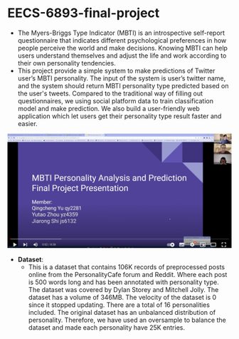 # EECS-6893-final-project

- The Myers-Briggs Type Indicator (MBTI) is an introspective self-report questionnaire that indicates different psychological preferences in how people perceive the world and make decisions. Knowing MBTI can help users understand themselves and adjust the life and work according to their own personality tendencies.  
- This project provide a simple system to make predictions of Twitter user’s MBTI personality. The input of the system is user’s twitter name, and the system should return MBTI personality type predicted based on the user's tweets.
Compared to the traditional way of filling out questionnaires, we using social platform data to train classification model and make prediction. We also build a user-friendly web application which let users get their personality type result faster and easier.


[![demo](https://github.com/Larry-Wendy/MBTI_classification/blob/main/coverpage.png)](https://youtu.be/aFgrYO8kDU4 "demo")

- __Dataset__:  
  - This is a dataset that contains 106K records of preprocessed posts online from the PersonalityCafe forum and Reddit. Where each post is 500 words long and has been annotated with personality type. The dataset was covered by Dylan Storey and Mitchell Jolly. The dataset has a volume of 346MB. The velocity of the dataset is 0 since it stopped updating. There are a total of 16 personalities included. The original dataset has an unbalanced distribution of personality. Therefore, we have used an oversample to balance the dataset and made each personality have 25K entries.
